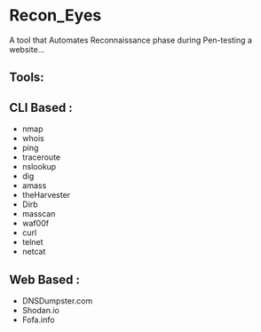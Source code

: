 # Recon_Eyes
A tool that Automates Reconnaissance phase during Pen-testing a website...

## Tools:

## CLI Based :
- nmap
- whois
- ping
- traceroute
- nslookup
- dig
- amass
- theHarvester
- Dirb
- masscan
- waf00f
- curl
- telnet
- netcat

## Web Based :
- DNSDumpster.com
- Shodan.io
- Fofa.info

